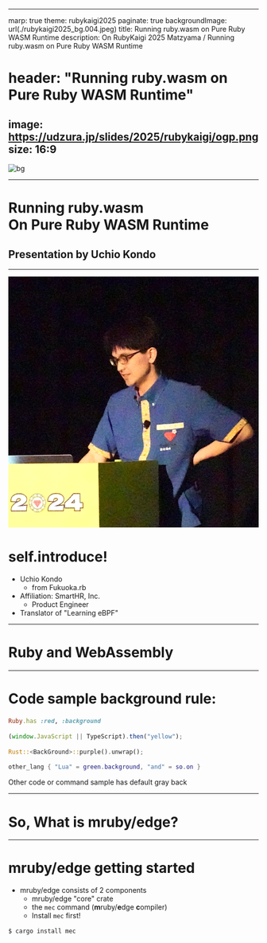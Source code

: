 ----
marp: true
theme: rubykaigi2025
paginate: true
backgroundImage: url(./rubykaigi2025_bg.004.jpeg)
title: Running ruby.wasm on Pure Ruby WASM Runtime
description: On RubyKaigi 2025 Matzyama / Running ruby.wasm on Pure Ruby WASM Runtime
# header: "Running ruby.wasm on Pure Ruby WASM Runtime"
image: https://udzura.jp/slides/2025/rubykaigi/ogp.png
size: 16:9
----

![bg](./rubykaigi2025_bg.001.jpeg)

----
<!--
_class: title
_backgroundImage: url(./rubykaigi2025_bg.002.jpeg)
-->

# Running ruby.wasm<br>On Pure Ruby WASM Runtime

## Presentation by Uchio Kondo

----
<!--
_class: profile
-->

![w:360](./rk2024-me-2.png)

# self.introduce!

- Uchio Kondo
  - from Fukuoka.rb
- Affiliation: SmartHR, Inc.
  - Product Engineer
- Translator of "Learning eBPF"


----
<!--
_class: hero0
_backgroundImage: url(./rubykaigi2025_bg.005.jpeg)
-->

# Ruby and WebAssembly

----
<!--
_class: normal
-->

# Code sample background rule:

```ruby
Ruby.has :red, :background
```

```javascript
(window.JavaScript || TypeScript).then("yellow");
```

```rust
Rust::<BackGround>::purple().unwrap();
```

```lua
other_lang { "Lua" = green.background, "and" = so.on }
```

Other code or command sample has default gray back

----

<!--
_class: hero
_backgroundImage: url(./rubykaigi2025_bg.003.jpeg)
-->

# So, What is mruby/edge?

----
<!--
_class:
  - normal
  - pre-top75
-->

# mruby/edge getting started

- mruby/edge consists of 2 components
  - mruby/edge "core" crate
  - the `mec` command (**m**ruby/**e**dge **c**ompiler)
  - Install `mec` first!

```
$ cargo install mec
```

